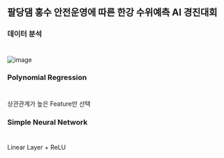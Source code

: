 ## 팔당댐 홍수 안전운영에 따른 한강 수위예측 AI 경진대회

### 데이터 분석
#
![image](https://user-images.githubusercontent.com/78210333/185006897-41e7e6b8-277c-4c8d-987a-825b256e8c3c.png)

### Polynomial Regression
#
상관관계가 높은 Feature만 선택

### Simple Neural Network
#
Linear Layer + ReLU
